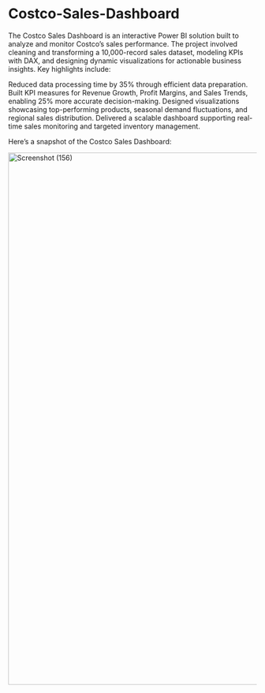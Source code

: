 # Costco-Sales-Dashboard
The Costco Sales Dashboard is an interactive Power BI solution built to analyze and monitor Costco’s sales performance. The project involved cleaning and transforming a 10,000-record sales dataset, modeling KPIs with DAX, and designing dynamic visualizations for actionable business insights.
Key highlights include:

Reduced data processing time by 35% through efficient data preparation.
Built KPI measures for Revenue Growth, Profit Margins, and Sales Trends, enabling 25% more accurate decision-making.
Designed visualizations showcasing top-performing products, seasonal demand fluctuations, and regional sales distribution.
Delivered a scalable dashboard supporting real-time sales monitoring and targeted inventory management.


Here’s a snapshot of the Costco Sales Dashboard:  

<img width="1920" height="1080" alt="Screenshot (156)" src="https://github.com/user-attachments/assets/78d671c6-d8f2-4f8b-a288-117d534b95fb" />
